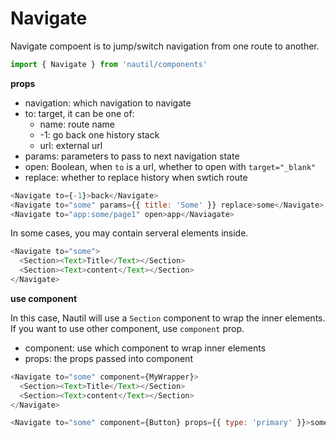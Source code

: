 # Navigate

Navigate compoent is to jump/switch navigation from one route to another.

```js
import { Navigate } from 'nautil/components'
```

**props**

- navigation: which navigation to navigate
- to: target, it can be one of:
  - name: route name
  - -1: go back one history stack
  - url: external url
- params: parameters to pass to next navigation state
- open: Boolean, when `to` is a url, whether to open with `target="_blank"`
- replace: whether to replace history when swtich route

```js
<Navigate to={-1}>back</Navigate>
<Navigate to="some" params={{ title: 'Some' }} replace>some</Navigate>
<Navigate to="app:some/page1" open>app</Naviagate>
```

In some cases, you may contain serveral elements inside.

```js
<Navigate to="some">
  <Section><Text>Title</Text></Section>
  <Section><Text>content</Text></Section>
</Navigate>
```

**use component**

In this case, Nautil will use a `Section` component to wrap the inner elements. If you want to use other component, use `component` prop.

- component: use which component to wrap inner elements
- props: the props passed into component

```js
<Navigate to="some" component={MyWrapper}>
  <Section><Text>Title</Text></Section>
  <Section><Text>content</Text></Section>
</Navigate>
```

```js
<Navigate to="some" component={Button} props={{ type: 'primary' }}>some</Navigate>
```
